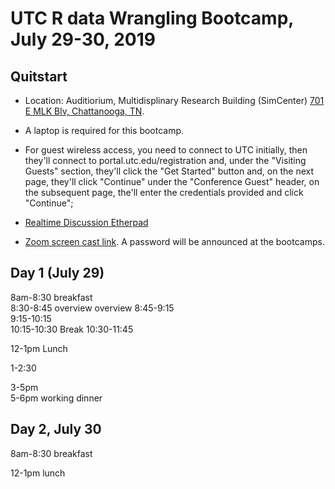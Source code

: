 # UTC R data Wrangling Bootcamp, July 29-30, 2019

## Quitstart
* Location: Auditiorium, Multidisplinary Research Building (SimCenter) [701 E MLK Blv, Chattanooga, TN](https://goo.gl/maps/aTHVrdgPWMF8Lmhc9).

* A laptop is required for this bootcamp. 

* For guest wireless access, you need to connect to UTC initially, then they'll connect to portal.utc.edu/registration and, under the "Visiting Guests" section, they'll click the "Get Started" button and, on the next page, they'll click "Continue" under the "Conference Guest" header, on the subsequent page, the'll enter the credentials provided and click "Continue"; 

* [Realtime Discussion Etherpad](https://etherpad.wikimedia.org/p/UTC-R-bootcamp2019)

* [Zoom screen cast link](https://tennessee.zoom.us/j/703707071?pwd=SjhCOE9WQ2ZnV1pwczJqN2hyeUptZz09). A password will be announced at the bootcamps. 

## Day 1 (July 29)

8am-8:30 breakfast	
8:30-8:45 overview	overview
8:45-9:15	
9:15-10:15	
10:15-10:30 Break
10:30-11:45	
	
12-1pm	Lunch
	
1-2:30	
	

3-5pm	
5-6pm	working dinner
	
## Day 2, July 30	
8am-8:30 breakfast	
	

12-1pm	lunch
